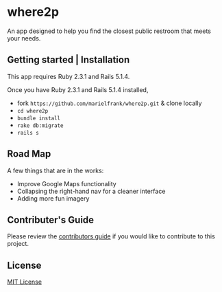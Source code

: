 # where2p

An app designed to help you find the closest public restroom that meets your needs.

## Getting started | Installation

This app requires Ruby 2.3.1 and Rails 5.1.4.

Once you have Ruby 2.3.1 and Rails 5.1.4 installed,

 * fork `https://github.com/marielfrank/where2p.git` & clone locally
 * `cd where2p`
 * `bundle install`
 * `rake db:migrate`
 * `rails s`

## Road Map

A few things that are in the works:
* Improve Google Maps functionality
* Collapsing the right-hand nav for a cleaner interface
* Adding more fun imagery

## Contributer's Guide
Please review the [contributors guide](https://github.com/marielfrank/where2p/blob/master/contributers-guide.md) if you would like to contribute to this project.

## License
[MIT License](https://github.com/marielfrank/where2p/blob/master/LICENSE)